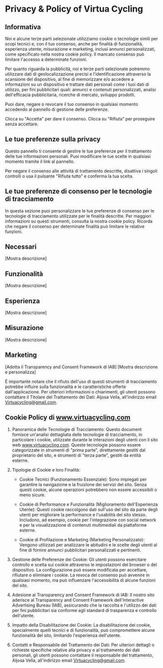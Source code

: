 # Privacy & Policy of Virtua Cycling

## Informativa

Noi e alcune terze parti selezionate utilizziamo cookie o tecnologie simili per scopi tecnici e, con il tuo consenso, anche per finalità di funzionalità, esperienza utente, misurazione e marketing, inclusi annunci personalizzati, come specificato nella nostra cookie policy. Il mancato consenso può limitare l'accesso a determinate funzioni.

Per quanto riguarda la pubblicità, noi e terze parti selezionate potremmo utilizzare dati di geolocalizzazione precisi e l’identificazione attraverso la scansione del dispositivo, al fine di memorizzare e/o accedere a informazioni su un dispositivo e trattare dati personali come i tuoi dati di utilizzo, per fini pubblicitari quali: annunci e contenuti personalizzati, analisi dell'efficacia pubblicitaria, ricerche di mercato, sviluppo prodotti.

Puoi dare, negare o revocare il tuo consenso in qualsiasi momento accedendo al pannello di gestione delle preferenze.

Clicca su "Accetta" per dare il consenso. Clicca su "Rifiuta" per proseguire senza accettare.

## Le tue preferenze sulla privacy
Questo pannello ti consente di gestire le tue preferenze per il trattamento delle tue informazioni personali. Puoi modificare le tue scelte in qualsiasi momento tramite il link al pannello.

Per negare il consenso alle attività di trattamento descritte, disattiva i singoli controlli o usa il pulsante "Rifiuta tutto" e conferma la tua scelta.


## Le tue preferenze di consenso per le tecnologie di tracciamento
In questa sezione puoi personalizzare le tue preferenze di consenso per le tecnologie di tracciamento utilizzate per le finalità descritte. Per maggiori informazioni su questi strumenti, consulta la nostra cookie policy. Ricorda che negare il consenso per determinate finalità può limitare le relative funzioni.

## Necessari
[Mostra descrizione]

## Funzionalità
[Mostra descrizione]

## Esperienza
[Mostra descrizione]

## Misurazione
[Mostra descrizione]

## Marketing
[Adotta il Transparency and Consent Framework di IAB]
[Mostra descrizione e personalizza]

È importante notare che il rifiuto dell'uso di questi strumenti di tracciamento potrebbe influire sulla funzionalità e le caratteristiche offerte dall'applicazione. Per ulteriori informazioni o chiarimenti, gli utenti possono contattare il Titolare del Trattamento dei Dati:
Aljosa Vella, all'indirizzo email Virtuacycling@gmail.com.

## Cookie Policy di www.virtuacycling.com

1. Panoramica delle Tecnologie di Tracciamento:
Questo document fornisce un'analisi dettagliata delle tecnologie di tracciamento, in particolare i cookie, utilizzate durante le interazioni degli utenti con il sito web www.virtuacycling.com. Queste tecnologie possono essere categorizzate in strumenti di "prima parte", direttamente gestiti dal proprietario del sito, e strumenti di "terza parte", gestiti da entità esterne.

2. Tipologie di Cookie e loro Finalità:

    - Cookie Tecnici (Funzionamento Essenziale): Sono impiegati per garantire la navigazione e la fruizione dei servizi del sito. Senza questi cookie, alcune operazioni potrebbero non essere accessibili o meno sicure.

    - Cookie di Performance e Funzionalità (Miglioramento dell'Esperienza Utente): Questi cookie raccolgono dati sull'uso del sito da parte degli utenti per migliorare la performance e l'usabilità del sito stesso. Includono, ad esempio, cookie per l'integrazione con social network e per la visualizzazione di contenuti multimediali da piattaforme esterne.

    - Cookie di Profilazione e Marketing (Marketing Personalizzato): Vengono utilizzati per analizzare le abitudini e le scelte degli utenti al fine di fornire annunci pubblicitari personalizzati e pertinenti.

3. Gestione delle Preferenze dei Cookie:
Gli utenti possono esercitare controllo e scelta sui cookie attraverso le impostazioni del browser o del dispositivo. La configurazione può essere modificata per accettare, rifiutare o eliminare i cookie. La revoca del consenso può avvenire in qualsiasi momento, ma può influenzare l'accessibilità di alcune funzioni del sito.

4. Adesione al Transparency and Consent Framework di IAB:
Il nostro sito aderisce al Transparency and Consent Framework dell'Interactive Advertising Bureau (IAB), assicurando che la raccolta e l'utilizzo dei dati per fini pubblicitari sia conforme agli standard di trasparenza e controllo dell'utente.

5. Impatto della Disabilitazione dei Cookie:
La disabilitazione dei cookie, specialmente quelli tecnici e di funzionalità, può compromettere alcune funzionalità del sito, limitando l'esperienza dell'utente.

6. Contatti e Responsabile del Trattamento dei Dati:
Per ulteriori dettagli o richieste specifiche relative alla privacy e al trattamento dei dati personali, gli utenti possono contattare il responsabile del trattamento, Aljosa Vella, all'indirizzo email Virtuacycling@gmail.com.
